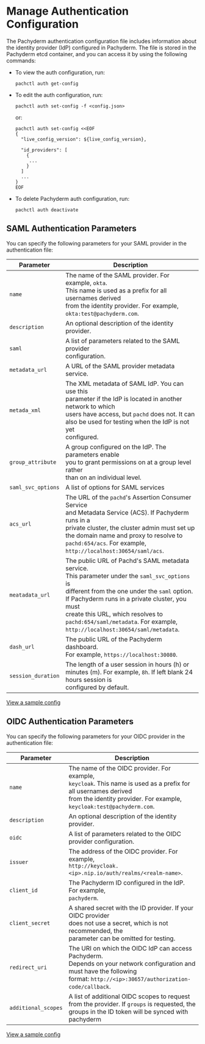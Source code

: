 # Manage Authentication Configuration

The Pachyderm authentication configuration file includes 
information about the identity provider (IdP) configured in Pachyderm.
The file is stored in the Pachyderm etcd container, and you
can access it by using the following commands:

* To view the auth configuration, run:

  ```shell
  pachctl auth get-config
  ```

* To edit the auth configuration, run:

  ```shell
  pachctl auth set-config -f <config.json>
  ```

  or:

  ```shell
  pachctl auth set-config <<EOF
  {
    "live_config_version": ${live_config_version},

    "id_providers": [
      {
       ...
      }
    ]
    ...
  }
  EOF
  ```

* To delete Pachyderm auth configuration, run:

  ```shell
  pachctl auth deactivate
  ```

## SAML Authentication Parameters

You can specify the following parameters for your SAML provider in the
authentication file:

| Parameter        | Description                          |
| ---------------- | ------------------------------------ |
| `name`           | The name of the SAML provider. For example, `okta`. <br> This name is used as a prefix for all usernames derived <br> from the identity  provider. For example, <br> `okta:test@pachyderm.com`. |
| `description`    | An optional description of the identity provider. |
| `saml`           | A list of parameters related to the SAML provider <br> configuration. |
| `metadata_url`   | A URL of the SAML provider metadata service. |
| `metada_xml`     | The XML metadata of SAML IdP. You can use this <br> parameter if the IdP is located in another network to which <br> users have access, but `pachd` does not. It can <br> also be used for testing when the IdP is not yet <br> configured. |
| `group_attribute` | A group configured on the IdP. The parameters enable <br> you to grant permissions on at a group level rather <br> than on an individual level. |
| `saml_svc_options` | A list of options for SAML services |
| `acs_url`          | The URL of the `pachd`'s Assertion Consumer Service <br> and Metadata Service (ACS). If Pachyderm runs in a <br> private cluster, the cluster admin must set up <br> the domain name and proxy to resolve to <br> `pachd:654/acs`. For example, <br> `http://localhost:30654/saml/acs`. |
| `meatadata_url`    | The public URL of Pachd's SAML metadata service. <br> This parameter under the `saml_svc_options` is <br> different from the one under the `saml` option. <br> If Pachyderm runs in a private cluster, you must <br> create this URL, which resolves to <br> `pachd:654/saml/metadata`. For example, <br>`http://localhost:30654/saml/metadata`. |
| `dash_url`         | The public URL of the Pachyderm dashboard. <br> For example, `https://localhost:30080`. |
| `session_duration` | The length of a user session in hours (h) or <br> minutes (m). For example, `8h`. If left blank 24 hours session is <br> configured by default. |

[View a sample config](../saml/saml_setup/#write-pachyderm-config)

## OIDC Authentication Parameters

 You can specify the following parameters for your OIDC provider in the
 authentication file:

 | Parameter        | Description                          |
 | ---------------- | ------------------------------------ |
 | `name`           | The name of the OIDC provider. For example, <br> `keycloak`. This name is used as a prefix for all usernames derived <br> from the identity provider. For example, <br> `keycloak:test@pachyderm.com`. |
 | `description`    | An optional description of the identity provider. |
 | `oidc`           | A list of parameters related to the OIDC provider configuration. |
 | `issuer`         | The address of the OIDC provider. For example, <br> `http://keycloak.<ip>.nip.io/auth/realms/<realm-name>`. | 
 | `client_id`      | The Pachyderm ID configured in the IdP. For example, <br> `pachyderm`.
 | `client_secret`  | A shared secret with the ID provider. If your OIDC provider <br> does not use a secret, which is not recommended, the <br> parameter can be omitted for testing. |
 | `redirect_uri`   | The URI on which the OIDC IdP can access Pachyderm. <br> Depends on your network configuration and must have the following <br> format: `http://<ip>:30657/authorization-code/callback`. |
 | `additional_scopes`| A list of additional OIDC scopes to request from the provider. If `groups` is requested, the groups in the ID token will be synced with pachyderm |

[View a sample config](../oidc/configure-keycloak/#configure-keycloak)
